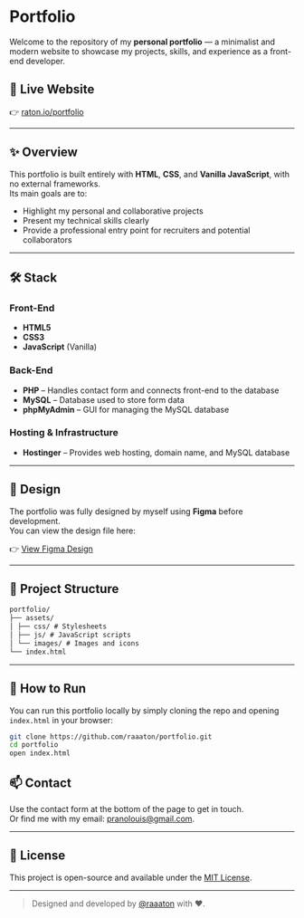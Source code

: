 # Portfolio

Welcome to the repository of my **personal portfolio** — a minimalist and modern website to showcase my projects, skills, and experience as a front-end developer.

## 🔗 Live Website

👉 [raton.io/portfolio](https://raton.io)

---

## ✨ Overview

This portfolio is built entirely with **HTML**, **CSS**, and **Vanilla JavaScript**, with no external frameworks.  
Its main goals are to:

- Highlight my personal and collaborative projects
- Present my technical skills clearly
- Provide a professional entry point for recruiters and potential collaborators

---

## 🛠️ Stack

### Front-End
- **HTML5**
- **CSS3**
- **JavaScript** (Vanilla)

### Back-End
- **PHP** – Handles contact form and connects front-end to the database
- **MySQL** – Database used to store form data
- **phpMyAdmin** – GUI for managing the MySQL database

### Hosting & Infrastructure
- **Hostinger** – Provides web hosting, domain name, and MySQL database

---

## 🎨 Design

The portfolio was fully designed by myself using **Figma** before development.  
You can view the design file here:

👉 [View Figma Design](https://www.figma.com/design/n7WhnqkpTsHPgbWZZD5Pem/Portfolio?node-id=0-1&t=D3RrHWTVd21yMDag-1)

---

## 📁 Project Structure

```md
portfolio/
├── assets/
│ ├── css/ # Stylesheets
│ ├── js/ # JavaScript scripts
│ └── images/ # Images and icons
└── index.html
```

---

## 🚀 How to Run

You can run this portfolio locally by simply cloning the repo and opening `index.html` in your browser:

```bash
git clone https://github.com/raaaton/portfolio.git
cd portfolio
open index.html
```

## 📫 Contact

Use the contact form at the bottom of the page to get in touch.  
Or find me with my email: [pranolouis@gmail.com](mailto:pranolouis@gmail.com).

---

## 📝 License

This project is open-source and available under the [MIT License](LICENSE).

---

> Designed and developed by [@raaaton](https://github.com/raaaton) with ❤️.
